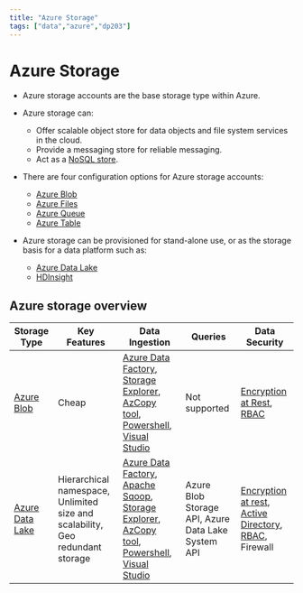 ```yaml
---
title: "Azure Storage"
tags: ["data","azure","dp203"]
---
```


# Azure Storage

- Azure storage accounts are the base storage type within Azure.

- Azure storage can:
    - Offer scalable object store for data objects and file system services in the cloud.
    - Provide a messaging store for reliable messaging.
    - Act as a [NoSQL store][nosql].

- There are four configuration options for Azure storage accounts:
    - [Azure Blob][blob]
    - [Azure Files][files]
    - [Azure Queue][queue]
    - [Azure Table][table]

- Azure storage can be provisioned for stand-alone use, or as the storage basis for a data platform such as:
    - [Azure Data Lake][datalake]
    - [HDInsight][hdinsight]

## Azure storage overview

|Storage Type|Key Features|Data Ingestion|Queries|Data Security|
|------------|------------|--------------|-------|-------------|
|[Azure Blob][blob]|Cheap|[Azure Data Factory][factory], [Storage Explorer][storageexplorer], [AzCopy tool][azcopy], [Powershell][powershell], [Visual Studio][visualstudio]|Not supported|[Encryption at Rest][encryption], [RBAC][rbac]|
|[Azure Data Lake][datalake]|Hierarchical namespace, Unlimited size and scalability, Geo redundant storage |[Azure Data Factory][factory], [Apache Sqoop][sqoop], [Storage Explorer][storageexplorer], [AzCopy tool][azcopy], [Powershell][powershell], [Visual Studio][visualstudio]|Azure Blob Storage API, Azure Data Lake System API|[Encryption at rest][encryption], [Active Directory][activedirectory], [RBAC][rbac], Firewall|

[nosql]: ./nonrelational_database.md
[blob]: ./azure_blob_storage.md
[files]: ./azure_files.md
[queue]: ./azure_queue.md
[table]: ./azure_table.md
[datalake]: ./azure_datalake.md
[hdinsight]: ./azure_hdinsight.md
[factory]: ./azure_data_factory.md
[storageexplorer]: ./azure_storage_explorer.md
[azcopy]: ./azure_azcopy.md
[powershell]: ./powershell.md
[visualstudio]: ./visualstudio.md
[encryption]: ./azure_encryption.md
[rbac]: ./rbac.md
[sqoop]: ./azure_sqoop.md
[activedirectory]: ./azure_active_directory.md

